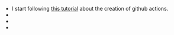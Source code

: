 - I start following [this tutorial](https://docs.github.com/en/actions/creating-actions/creating-a-javascript-action) about the creation of github actions.
-
-
-